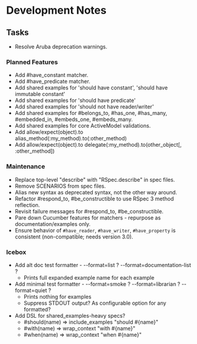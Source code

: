 # Development Notes

## Tasks

- Resolve Aruba deprecation warnings.

### Planned Features

- Add #have_constant matcher.
- Add #have_predicate matcher.
- Add shared examples for 'should have constant', 'should have immutable constant'
- Add shared examples for 'should have predicate'
- Add shared examples for 'should not have reader/writer'
- Add shared examples for #belongs_to, #has_one, #has_many, #embedded_in, #embeds_one, #embeds_many.
- Add shared examples for core ActiveModel validations.
- Add allow/expect(object).to alias_method(:my_method).to(:other_method)
- Add allow/expect(object).to delegate(:my_method).to(other_object[, :other_method])

### Maintenance

- Replace top-level "describe" with "RSpec.describe" in spec files.
- Remove SCENARIOS from spec files.
- Alias new syntax as deprecated syntax, not the other way around.
- Refactor #respond_to, #be_constructible to use RSpec 3 method reflection.
- Revisit failure messages for #respond_to, #be_constructible.
- Pare down Cucumber features for matchers - repurpose as documentation/examples only.
- Ensure behavior of `#have_reader`, `#have_writer`, `#have_property` is consistent (non-compatible; needs version 3.0).

### Icebox

- Add alt doc test formatter - --format=list ? --format=documentation-list ?
  - Prints full expanded example name for each example
- Add minimal test formatter - --format=smoke ? --format=librarian ? --format=quiet ?
  - Prints nothing for examples
  - Suppress STDOUT output? As configurable option for any formatted?
- Add DSL for shared_examples-heavy specs?
  - #should(name) => include_examples "should #{name}"
  - #with(name)   => wrap_context "with #{name}"
  - #when(name)   => wrap_context "when #{name}"
